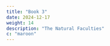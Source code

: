 ```yaml
---
title: "Book 3"
date: 2024-12-17
weight: 14
description: "The Natural Faculties"
c: "maroon"
---
```



